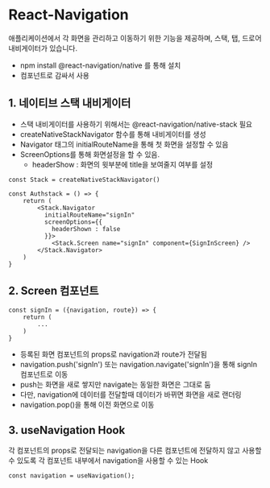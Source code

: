 # React-Navigation

애플리케이션에서 각 화면을 관리하고 이동하기 위한 기능을 제공하며,
스택, 탭, 드로어 내비게이터가 있습니다.

- npm install @react-navigation/native 를 통해 설치
- <NavigationContainer> 컴포넌트로 감싸서 사용

## 1. 네이티브 스택 내비게이터

- 스택 내비게이터를 사용하기 위해서는 @react-navigation/native-stack 필요
- createNativeStackNavigator 함수를 통해 내비게이터를 생성
- Navigator 태그의 initialRouteName을 통해 첫 화면을 설정할 수 있음
- ScreenOptions를 통해 화면설정을 할 수 있음.
  - headerShow : 화면의 윗부분에 title을 보여줄지 여부를 설정

```
const Stack = createNativeStackNavigator()

const Authstack = () => {
    return (
        <Stack.Navigator
          initialRouteName="signIn"
          screenOptions={{
            headerShown : false
          }}>
            <Stack.Screen name="signIn" component={SignInScreen} />
        </Stack.Navigator>
    )
}
```

## 2. Screen 컴포넌트

```
const signIn = ({navigation, route}) => {
    return (
        ...
    )
}
```

- 등록된 화면 컴포넌트의 props로 navigation과 route가 전달됨
- navigation.push('signIn') 또는 navigation.navigate('signIn')을 통해 signIn 컴포넌트로 이동
- push는 화면을 새로 쌓지만 navigate는 동일한 화면은 그대로 둠
- 다만, navigation에 데이터를 전달할때 데이터가 바뀌면 화면을 새로 랜더링
- navigation.pop()을 통해 이전 화면으로 이동

## 3. useNavigation Hook

각 컴포넌트의 props로 전달되는 navigation을 다른 컴포넌트에 전달하지 않고 사용할 수 있도록 각 컴포넌트 내부에서 navigation을 사용할 수 있는 Hook

```
const navigation = useNavigation();

```
